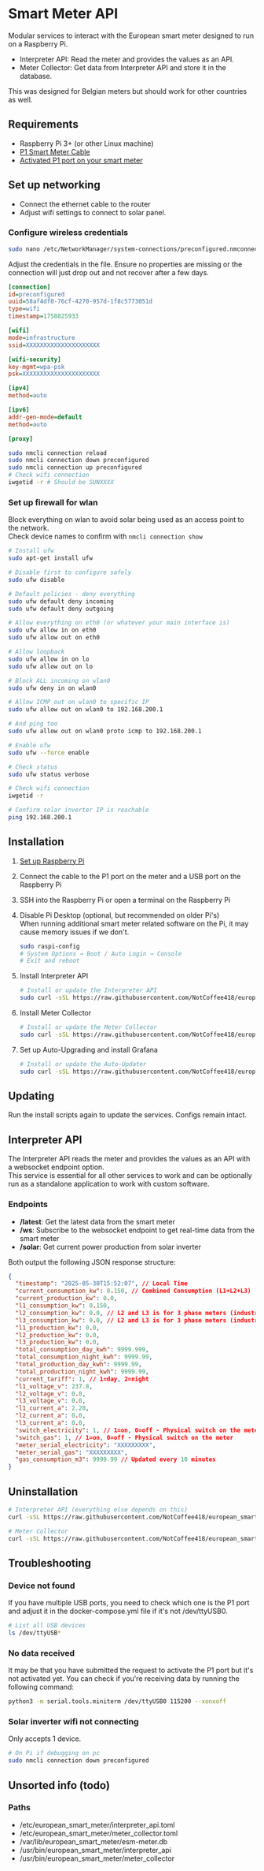 # Smart Meter API

Modular services to interact with the European smart meter designed to run on a Raspberry Pi.

- Interpreter API: Read the meter and provides the values as an API.
- Meter Collector: Get data from Interpreter API and store it in the database.

This was designed for Belgian meters but should work for other countries as well.

## Requirements

- Raspberry Pi 3+ (or other Linux machine)
- [P1 Smart Meter Cable](https://webshop.cedel.nl/nl/Slimme-meter-kabel-P1-naar-USB)
- [Activated P1 port on your smart meter](https://www.stroohm.be/en/help/using-and-accessing-the-p1-port-of-the-digital-meter-in-belgium/)

## Set up networking
- Connect the ethernet cable to the router
- Adjust wifi settings to connect to solar panel.

### Configure wireless credentials
```bash
sudo nano /etc/NetworkManager/system-connections/preconfigured.nmconnection
```
Adjust the credentials in the file. Ensure no properties are missing or the connection will just drop out and not recover after a few days.
```ini
[connection]
id=preconfigured
uuid=58af4df0-76cf-4270-957d-1f8c5773051d
type=wifi
timestamp=1758825933

[wifi]
mode=infrastructure
ssid=XXXXXXXXXXXXXXXXXXXXX

[wifi-security]
key-mgmt=wpa-psk
psk=XXXXXXXXXXXXXXXXXXXXXX

[ipv4]
method=auto

[ipv6]
addr-gen-mode=default
method=auto

[proxy]
```
```bash
sudo nmcli connection reload
sudo nmcli connection down preconfigured
sudo nmcli connection up preconfigured
# Check wifi connection
iwgetid -r # Should be SUNXXXX
```

### Set up firewall for wlan
Block everything on wlan to avoid solar being used as an access point to the network.  
Check device names to confirm with `nmcli connection show`
```bash
# Install ufw
sudo apt-get install ufw

# Disable first to configure safely
sudo ufw disable

# Default policies - deny everything
sudo ufw default deny incoming
sudo ufw default deny outgoing

# Allow everything on eth0 (or whatever your main interface is)
sudo ufw allow in on eth0
sudo ufw allow out on eth0

# Allow loopback
sudo ufw allow in on lo
sudo ufw allow out on lo

# Block ALL incoming on wlan0
sudo ufw deny in on wlan0

# Allow ICMP out on wlan0 to specific IP
sudo ufw allow out on wlan0 to 192.168.200.1

# And ping too
sudo ufw allow out on wlan0 proto icmp to 192.168.200.1

# Enable ufw
sudo ufw --force enable

# Check status
sudo ufw status verbose
```

```bash
# Check wifi connection
iwgetid -r

# Confirm solar inverter IP is reachable
ping 192.168.200.1
```

## Installation

1. [Set up Raspberry Pi](https://www.raspberrypi.com/documentation/computers/getting-started.html)
2. Connect the cable to the P1 port on the meter and a USB port on the Raspberry Pi
3. SSH into the Raspberry Pi or open a terminal on the Raspberry Pi
4. Disable Pi Desktop (optional, but recommended on older Pi's)  
    When running additional smart meter related software on the Pi, it may cause memory issues if we don't.

    ```bash
    sudo raspi-config
    # System Options → Boot / Auto Login → Console
    # Exit and reboot
    ```

5. Install Interpreter API

    ```bash
    # Install or update the Interpreter API
    sudo curl -sSL https://raw.githubusercontent.com/NotCoffee418/european_smart_meter/main/installers/install_interpreter.sh | sudo bash /dev/stdin
    ```

6. Install Meter Collector

    ```bash
    # Install or update the Meter Collector
    sudo curl -sSL https://raw.githubusercontent.com/NotCoffee418/european_smart_meter/main/installers/install_meter_collector.sh | sudo bash /dev/stdin
    ```

7. Set up Auto-Upgrading and install Grafana

    ```bash
    # Install or update the Auto-Updater
    sudo curl -sSL https://raw.githubusercontent.com/NotCoffee418/european_smart_meter/refs/heads/main/installers/autoupdater.sh | sudo bash /dev/stdin
    ```

## Updating

Run the install scripts again to update the services. Configs remain intact.

## Interpreter API
The Interpreter API reads the meter and provides the values as an API with a websocket endpoint option.  
This service is essential for all other services to work and can be optionally run as a standalone application to work with custom software.

### Endpoints

- **/latest**: Get the latest data from the smart meter
- **/ws**: Subscribe to the websocket endpoint to get real-time data from the smart meter
- **/solar**: Get current power production from solar inverter

Both output the following JSON response structure:

```json
{
  "timestamp": "2025-05-30T15:52:07", // Local Time
  "current_consumption_kw": 0.150, // Combined Consumption (L1+L2+L3)
  "current_production_kw": 0.0,
  "l1_consumption_kw": 0.150,
  "l2_consumption_kw": 0.0, // L2 and L3 is for 3 phase meters (industrial)
  "l3_consumption_kw": 0.0, // L2 and L3 is for 3 phase meters (industrial)
  "l1_production_kw": 0.0,
  "l2_production_kw": 0.0,
  "l3_production_kw": 0.0,
  "total_consumption_day_kwh": 9999.999,
  "total_consumption_night_kwh": 9999.99,
  "total_production_day_kwh": 9999.99,
  "total_production_night_kwh": 9999.99,
  "current_tariff": 1, // 1=day, 2=night
  "l1_voltage_v": 237.8,
  "l2_voltage_v": 0.0,
  "l3_voltage_v": 0.0,
  "l1_current_a": 2.28,
  "l2_current_a": 0.0,
  "l3_current_a": 0.0,
  "switch_electricity": 1, // 1=on, 0=off - Physical switch on the meter
  "switch_gas": 1, // 1=on, 0=off - Physical switch on the meter
  "meter_serial_electricity": "XXXXXXXXX",
  "meter_serial_gas": "XXXXXXXXX",
  "gas_consumption_m3": 9999.99 // Updated every 10 minutes
}
```


## Uninstallation

```bash
# Interpreter API (everything else depends on this)
curl -sSL https://raw.githubusercontent.com/NotCoffee418/european_smart_meter/main/installers/uninstall_interpreter.sh | sudo bash /dev/stdin

# Meter Collector
curl -sSL https://raw.githubusercontent.com/NotCoffee418/european_smart_meter/main/installers/uninstall_meter_collector.sh | sudo bash /dev/stdin
```

## Troubleshooting

### Device not found

If you have multiple USB ports, you need to check which one is the P1 port and adjust it in the docker-compose.yml file if it's not /dev/ttyUSB0.

```bash
# List all USB devices
ls /dev/ttyUSB*
```

### No data received
It may be that you have submitted the request to activate the P1 port but it's not activated yet.
You can check if you're receiving data by running the following command:

```bash
python3 -m serial.tools.miniterm /dev/ttyUSB0 115200 --xonxoff
```

### Solar inverter wifi not connecting
Only accepts 1 device.  
```bash
# On Pi if debugging on pc
sudo nmcli connection down preconfigured
```

## Unsorted info (todo)
### Paths
- /etc/european_smart_meter/interpreter_api.toml
- /etc/european_smart_meter/meter_collector.toml
- /var/lib/european_smart_meter/esm-meter.db
- /usr/bin/european_smart_meter/interpreter_api
- /usr/bin/european_smart_meter/meter_collector